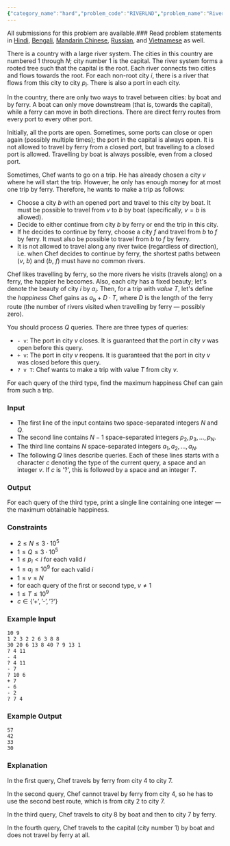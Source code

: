 ```yaml
---
{"category_name":"hard","problem_code":"RIVERLND","problem_name":"Riverland","languages_supported":{"0":"C","1":"CPP14","2":"JAVA","3":"PYTH","4":"PYTH 3.6","5":"PYPY","6":"CS2","7":"PAS fpc","8":"PAS gpc","9":"RUBY","10":"PHP","11":"GO","12":"NODEJS","13":"HASK","14":"rust","15":"SCALA","16":"swift","17":"D","18":"PERL","19":"FORT","20":"WSPC","21":"ADA","22":"CAML","23":"ICK","24":"BF","25":"ASM","26":"CLPS","27":"PRLG","28":"ICON","29":"SCM qobi","30":"PIKE","31":"ST","32":"NICE","33":"LUA","34":"BASH","35":"NEM","36":"LISP sbcl","37":"LISP clisp","38":"SCM guile","39":"JS","40":"ERL","41":"TCL","42":"kotlin","43":"PERL6","44":"TEXT","45":"SCM chicken","46":"PYP3","47":"CLOJ","48":"COB","49":"FS"},"max_timelimit":3,"source_sizelimit":50000,"problem_author":"forestryks","problem_tester":null,"date_added":"8-02-2019","tags":{"0":"forestryks"},"time":{"view_start_date":1550311200,"submit_start_date":1550311200,"visible_start_date":1550311200,"end_date":1735669800},"is_direct_submittable":false,"layout":"problem"}
---
```

<span class="solution-visible-txt">All submissions for this problem are available.</span>### Read problem statements in [Hindi](http://www.codechef.com/download/translated/SNCKFL19/hindi/RIVERLND.pdf), [Bengali](http://www.codechef.com/download/translated/SNCKFL19/bengali/RIVERLND.pdf), [Mandarin Chinese](http://www.codechef.com/download/translated/SNCKFL19/mandarin/RIVERLND.pdf), [Russian](http://www.codechef.com/download/translated/SNCKFL19/russian/RIVERLND.pdf), and [Vietnamese](http://www.codechef.com/download/translated/SNCKFL19/vietnamese/RIVERLND.pdf) as well.

There is a country with a large river system. The cities in this country are numbered $1$ through $N$; city number $1$ is the capital. The river system forms a rooted tree such that the capital is the root. Each river connects two cities and flows towards the root. For each non-root city $i$, there is a river that flows from this city to city $p_i$. There is also a port in each city.

In the country, there are only two ways to travel between cities: by boat and by ferry. A boat can only move downstream (that is, towards the capital), while a ferry can move in both directions. There are direct ferry routes from every port to every other port.

Initially, all the ports are open. Sometimes, some ports can close or open again (possibly multiple times); the port in the capital is always open. It is not allowed to travel by ferry from a closed port, but travelling to a closed port is allowed. Travelling by boat is always possible, even from a closed port.

Sometimes, Chef wants to go on a trip. He has already chosen a city $v$ where he will start the trip. However, he only has enough money for at most one trip by ferry. Therefore, he wants to make a trip as follows:
- Choose a city $b$ with an opened port and travel to this city by boat. It must be possible to travel from $v$ to $b$ by boat (specifically, $v=b$ is allowed).
- Decide to either continue from city $b$ by ferry or end the trip in this city.
- If he decides to continue by ferry, choose a city $f$ and travel from $b$ to $f$ by ferry. It must also be possible to travel from $b$ to $f$ by ferry.
- It is not allowed to travel along any river twice (regardless of direction), i.e. when Chef decides to continue by ferry, the shortest paths between ($v$, $b$) and ($b$, $f$) must have no common rivers.

Chef likes travelling by ferry, so the more rivers he visits (travels along) on a ferry, the happier he becomes. Also, each city has a fixed beauty; let's denote the beauty of city $i$ by $a_i$. Then, for a trip with *value* $T$, let's define the *happiness* Chef gains as $a_b + D \cdot T$, where $D$ is the length of the ferry route (the number of rivers visited when travelling by ferry — possibly zero).

You should process $Q$ queries. There are three types of queries:
- `- v`: The port in city $v$ closes. It is guaranteed that the port in city $v$ was open before this query.
- `+ v`: The port in city $v$ reopens. It is guaranteed that the port in city $v$ was closed before this query.
- `? v T`: Chef wants to make a trip with value $T$ from city $v$.

For each query of the third type, find the maximum happiness Chef can gain from such a trip.

### Input
- The first line of the input contains two space-separated integers $N$ and $Q$.
- The second line contains $N-1$ space-separated integers $p_2, p_3, \ldots, p_N$.
- The third line contains $N$ space-separated integers $a_1, a_2, \ldots, a_N$.
- The following $Q$ lines describe queries. Each of these lines starts with a character $c$ denoting the type of the current query, a space and an integer $v$. If $c$ is '?', this is followed by a space and an integer $T$.

### Output
For each query of the third type, print a single line containing one integer — the maximum obtainable happiness.

### Constraints
- $2 \le N \le 3 \cdot 10^5$
- $1 \le Q \le 3 \cdot 10^5$
- $1 \le p_i \lt i$ for each valid $i$
- $1 \le a_i \le 10^9$ for each valid $i$
- $1 \le v \le N$
- for each query of the first or second type, $v \neq 1$
- $1 \le T \le 10^9$
- $c \in \{\text{'+'}, \text{'-'}, \text{'?'}\}$

### Example Input
```
10 9
1 2 3 2 2 6 3 8 8
30 20 6 13 8 40 7 9 13 1
? 4 11
- 4
? 4 11
- 7
? 10 6
+ 7
- 6
- 2
? 7 4
```

### Example Output
```
57
42
33
30
```

### Explanation
In the first query, Chef travels by ferry from city $4$ to city $7$.

In the second query, Chef cannot travel by ferry from city $4$, so he has to use the second best route, which is from city $2$ to city $7$.

In the third query, Chef travels to city $8$ by boat and then to city $7$ by ferry.

In the fourth query, Chef travels to the capital (city number $1$) by boat and does not travel by ferry at all.
